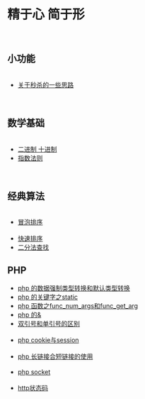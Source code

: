 # 精于心 简于形
<section>
  <h2>小功能</h2>
  <ul>
     <li><a href="https://github.com/lowguy/blog/issues/17">关于秒杀的一些思路</a></li>
  </ul>
  <h2>数学基础</h2>
  <ul>
     <li><a href="https://github.com/lowguy/blog/issues/2">二进制 十进制</a></li>
     <li><a href="https://github.com/lowguy/blog/issues/3">指数法则</a></li>
  </ul>
  <h2>经典算法</h2>
  <ul>
     <li><a href="https://github.com/lowguy/blog/issues/14">冒泡排序</a></li>
     <li><a href="https://github.com/lowguy/blog/issues/15">快速排序</a></li>
     <li><a href="https://github.com/lowguy/blog/issues/16">二分法查找</a></li>
  </ul>
  <h2>PHP</h2>
  <ul>
     <li><a href="https://github.com/lowguy/blog/issues/1">php 的数据强制类型转换和默认类型转换</a></li>
     <li><a href="https://github.com/lowguy/blog/issues/5">php 的关键字之static</a></li>
     <li><a href="https://github.com/lowguy/blog/issues/6">php 函数之func_num_args和func_get_arg</a></li>
     <li><a href="https://github.com/lowguy/blog/issues/9">php 的&</a></li>
     <li><a href="https://github.com/lowguy/blog/issues/7">双引号和单引号的区别</a></li>
     <li><a href="https://github.com/lowguy/blog/issues/10">php cookie与session</a></li>
     <li><a href="https://github.com/lowguy/blog/issues/11">php 长链接合短链接的使用</a></li>
     <li><a href="https://github.com/lowguy/blog/issues/12">php socket</a></li>
     <li><a href="https://github.com/lowguy/blog/issues/13">http状态码</a></li>
  </ul>
</section>
